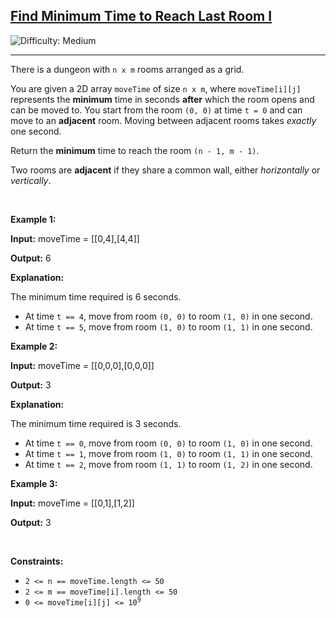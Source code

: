 <h2><a href="https://leetcode.com/problems/find-minimum-time-to-reach-last-room-i">Find Minimum Time to Reach Last Room I</a></h2> <img src='https://img.shields.io/badge/Difficulty-Medium-orange' alt='Difficulty: Medium' /><hr><p>There is a dungeon with <code>n x m</code> rooms arranged as a grid.</p>

<p>You are given a 2D array <code>moveTime</code> of size <code>n x m</code>, where <code>moveTime[i][j]</code> represents the <strong>minimum</strong> time in seconds <strong>after</strong> which the room opens and can be moved to. You start from the room <code>(0, 0)</code> at time <code>t = 0</code> and can move to an <strong>adjacent</strong> room. Moving between adjacent rooms takes <em>exactly</em> one second.</p>

<p>Return the <strong>minimum</strong> time to reach the room <code>(n - 1, m - 1)</code>.</p>

<p>Two rooms are <strong>adjacent</strong> if they share a common wall, either <em>horizontally</em> or <em>vertically</em>.</p>

<p>&nbsp;</p>
<p><strong class="example">Example 1:</strong></p>

<div class="example-block">
<p><strong>Input:</strong> <span class="example-io">moveTime = [[0,4],[4,4]]</span></p>

<p><strong>Output:</strong> <span class="example-io">6</span></p>

<p><strong>Explanation:</strong></p>

<p>The minimum time required is 6 seconds.</p>

<ul>
	<li>At time <code>t == 4</code>, move from room <code>(0, 0)</code> to room <code>(1, 0)</code> in one second.</li>
	<li>At time <code>t == 5</code>, move from room <code>(1, 0)</code> to room <code>(1, 1)</code> in one second.</li>
</ul>
</div>

<p><strong class="example">Example 2:</strong></p>

<div class="example-block">
<p><strong>Input:</strong> <span class="example-io">moveTime = [[0,0,0],[0,0,0]]</span></p>

<p><strong>Output:</strong> <span class="example-io">3</span></p>

<p><strong>Explanation:</strong></p>

<p>The minimum time required is 3 seconds.</p>

<ul>
	<li>At time <code>t == 0</code>, move from room <code>(0, 0)</code> to room <code>(1, 0)</code> in one second.</li>
	<li>At time <code>t == 1</code>, move from room <code>(1, 0)</code> to room <code>(1, 1)</code> in one second.</li>
	<li>At time <code>t == 2</code>, move from room <code>(1, 1)</code> to room <code>(1, 2)</code> in one second.</li>
</ul>
</div>

<p><strong class="example">Example 3:</strong></p>

<div class="example-block">
<p><strong>Input:</strong> <span class="example-io">moveTime = [[0,1],[1,2]]</span></p>

<p><strong>Output:</strong> <span class="example-io">3</span></p>
</div>

<p>&nbsp;</p>
<p><strong>Constraints:</strong></p>

<ul>
	<li><code>2 &lt;= n == moveTime.length &lt;= 50</code></li>
	<li><code>2 &lt;= m == moveTime[i].length &lt;= 50</code></li>
	<li><code>0 &lt;= moveTime[i][j] &lt;= 10<sup>9</sup></code></li>
</ul>
